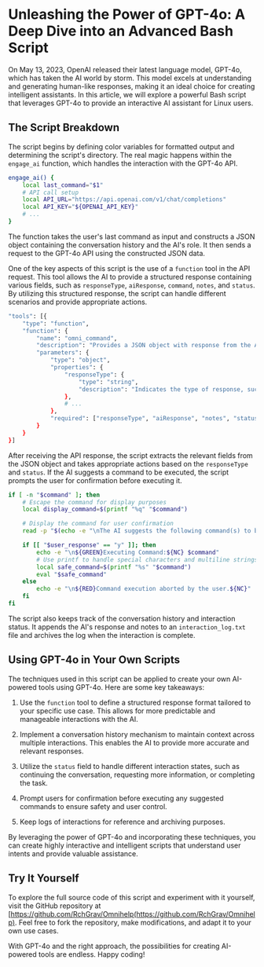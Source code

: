 # Unleashing the Power of GPT-4o: A Deep Dive into an Advanced Bash Script

On May 13, 2023, OpenAI released their latest language model, GPT-4o, which has taken the AI world by storm. This model excels at understanding and generating human-like responses, making it an ideal choice for creating intelligent assistants. In this article, we will explore a powerful Bash script that leverages GPT-4o to provide an interactive AI assistant for Linux users.

## The Script Breakdown

The script begins by defining color variables for formatted output and determining the script's directory. The real magic happens within the `engage_ai` function, which handles the interaction with the GPT-4o API.

```bash
engage_ai() {
    local last_command="$1"
    # API call setup
    local API_URL="https://api.openai.com/v1/chat/completions"
    local API_KEY="${OPENAI_API_KEY}"
    # ...
}
```

The function takes the user's last command as input and constructs a JSON object containing the conversation history and the AI's role. It then sends a request to the GPT-4o API using the constructed JSON data.

One of the key aspects of this script is the use of a `function` tool in the API request. This tool allows the AI to provide a structured response containing various fields, such as `responseType`, `aiResponse`, `command`, `notes`, and `status`. By utilizing this structured response, the script can handle different scenarios and provide appropriate actions.

```bash
"tools": [{
    "type": "function",
    "function": {
        "name": "omni_command",
        "description": "Provides a JSON object with response from the AI to assist with the linux shell.",
        "parameters": {
            "type": "object",
            "properties": {
                "responseType": {
                    "type": "string",
                    "description": "Indicates the type of response, such as '\''communication'\'', '\''taskOffer'\'', or '\''commandExecution'\''."
                },
                # ...
            },
            "required": ["responseType", "aiResponse", "notes", "status"]
        }
    }
}]
```

After receiving the API response, the script extracts the relevant fields from the JSON object and takes appropriate actions based on the `responseType` and `status`. If the AI suggests a command to be executed, the script prompts the user for confirmation before executing it.

```bash
if [ -n "$command" ]; then
    # Escape the command for display purposes
    local display_command=$(printf "%q" "$command")

    # Display the command for user confirmation
    read -p "$(echo -e "\nThe AI suggests the following command(s) to be executed...\n\n$display_command\n\nDo you want to proceed? (y/n) ")" user_response

    if [[ "$user_response" == "y" ]]; then
        echo -e "\n${GREEN}Executing Command:${NC} $command"
        # Use printf to handle special characters and multiline strings
        local safe_command=$(printf "%s" "$command")
        eval "$safe_command"
    else
        echo -e "\n${RED}Command execution aborted by the user.${NC}"
    fi
fi
```

The script also keeps track of the conversation history and interaction status. It appends the AI's response and notes to an `interaction_log.txt` file and archives the log when the interaction is complete.

## Using GPT-4o in Your Own Scripts

The techniques used in this script can be applied to create your own AI-powered tools using GPT-4o. Here are some key takeaways:

1. Use the `function` tool to define a structured response format tailored to your specific use case. This allows for more predictable and manageable interactions with the AI.

2. Implement a conversation history mechanism to maintain context across multiple interactions. This enables the AI to provide more accurate and relevant responses.

3. Utilize the `status` field to handle different interaction states, such as continuing the conversation, requesting more information, or completing the task.

4. Prompt users for confirmation before executing any suggested commands to ensure safety and user control.

5. Keep logs of interactions for reference and archiving purposes.

By leveraging the power of GPT-4o and incorporating these techniques, you can create highly interactive and intelligent scripts that understand user intents and provide valuable assistance.

## Try It Yourself

To explore the full source code of this script and experiment with it yourself, visit the GitHub repository at [https://github.com/RchGrav/Omnihelp(https://github.com/RchGrav/Omnihelp). Feel free to fork the repository, make modifications, and adapt it to your own use cases.

With GPT-4o and the right approach, the possibilities for creating AI-powered tools are endless. Happy coding!
